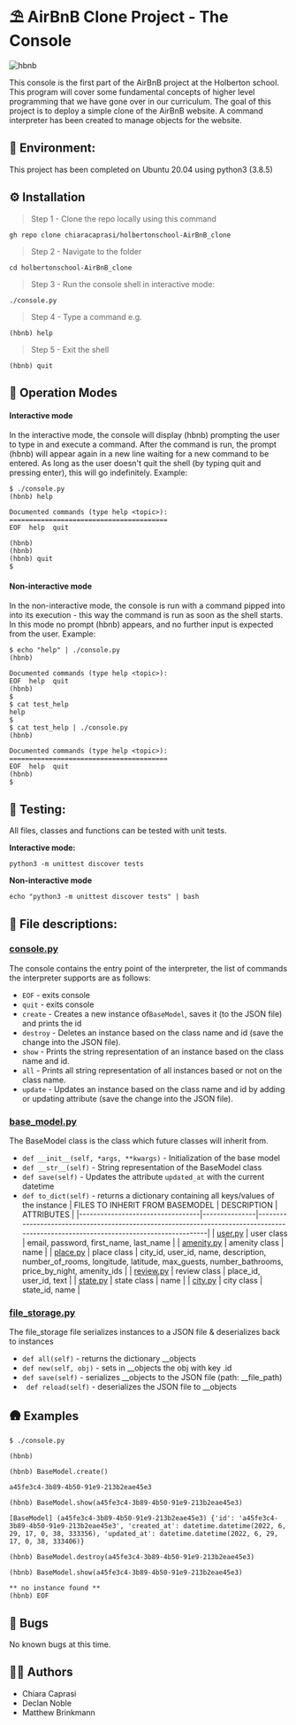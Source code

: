 # ⛱️ AirBnB Clone Project - The Console
![hbnb](https://user-images.githubusercontent.com/91517809/176107896-998e3280-f565-4e09-a801-c609984bfed6.png)

This console is the first part of the AirBnB project at the Holberton school.
This program will cover some fundamental concepts of higher level programming
that we have gone over in our curriculum. The goal of this project is to deploy
a simple clone of the AirBnB website. A command interpreter has been created
to manage objects for the website.

## 🌳 Environment:
This project has been completed on Ubuntu 20.04 using python3 (3.8.5)

## ⚙️ Installation

> Step 1 - Clone the repo locally using this command
```
gh repo clone chiaracaprasi/holbertonschool-AirBnB_clone
```
> Step 2 - Navigate to the folder
```
cd holbertonschool-AirBnB_clone
```
> Step 3 - Run the console shell in interactive mode:
```
./console.py
```
> Step 4 - Type a command e.g.
```
(hbnb) help
```
> Step 5 - Exit the shell
```
(hbnb) quit
```

## 🚀 Operation Modes

#### Interactive mode
In the interactive mode, the console will display (hbnb) prompting the user to type in and execute a command. After the command is run, the prompt (hbnb) will appear again in a new line waiting for a new command to be entered. As long as the user doesn't quit the shell (by typing quit and pressing enter), this will go indefinitely. 
Example:

```
$ ./console.py
(hbnb) help

Documented commands (type help <topic>):
========================================
EOF  help  quit

(hbnb)
(hbnb)
(hbnb) quit
$
```

#### Non-interactive mode

In the non-interactive mode, the console is run with a command pipped into into its execution - this way the command is run as soon as the shell starts. In this mode no prompt (hbnb) appears, and no further input is expected from the user.
Example:

```
$ echo "help" | ./console.py
(hbnb)

Documented commands (type help <topic>):
EOF  help  quit
(hbnb)
$
$ cat test_help
help
$
$ cat test_help | ./console.py
(hbnb)

Documented commands (type help <topic>):
========================================
EOF  help  quit
(hbnb) 
$
```



## 🛂 Testing:
All files, classes and functions can be tested with unit tests.

**Interactive mode:** 
```
python3 -m unittest discover tests
```

**Non-interactive mode** 
```
echo "python3 -m unittest discover tests" | bash
```



## 📁 File descriptions:

### [console.py](console.py)
The console contains the entry point of the interpreter, the list of commands
the interpreter supports are as follows:
* `EOF` - exits console
* `quit` - exits console
* `create` - Creates a new instance of`BaseModel`, saves it (to the JSON file) and prints the id
* `destroy` - Deletes an instance based on the class name and id (save the change into the JSON file). 
* `show` - Prints the string representation of an instance based on the class name and id.
* `all` - Prints all string representation of all instances based or not on the class name. 
* `update` - Updates an instance based on the class name and id by adding or updating attribute (save the change into the JSON file). 


### [base_model.py](/models/base_model.py)
The BaseModel class is the class which future classes will inherit from.
* `def __init__(self, *args, **kwargs)` - Initialization of the base model
* `def __str__(self)` - String representation of the BaseModel class
* `def save(self)` - Updates the attribute `updated_at` with the current datetime
* `def to_dict(self)` - returns a dictionary containing all keys/values of the instance
| FILES TO INHERIT FROM BASEMODEL  | DESCRIPTION   | ATTRIBUTES                                                                                                                           |
|----------------------------------|---------------|--------------------------------------------------------------------------------------------------------------------------------------|
| [user.py](/models/user.py)       | user class    | email, password, first_name, last_name                                                                                               |
| [amenity.py](/models/amenity.py) | amenity class | name                                                                                                                                 |
| [place.py](/models/place.py)     | place class   | city_id, user_id, name, description, number_of_rooms, longitude, latitude, max_guests, number_bathrooms, price_by_night, amenity_ids |
| [review.py](/models/review.py)   | review class  | place_id, user_id, text                                                                                                              |
| [state.py](/models/state.py)     | state class   | name                                                                                                                                 |
| [city.py](/models/city.py)       | city class    | state_id, name                                                                                                                       |

### [file_storage.py](/models/engine/file_storage.py)
The file_storage file serializes instances to a JSON file & deserializes back to instances
* `def all(self)` - returns the dictionary __objects
* `def new(self, obj)` - sets in __objects the obj with key <obj class name>.id
* `def save(self)` - serializes __objects to the JSON file (path: __file_path)
* ` def reload(self)` -  deserializes the JSON file to __objects

## 🛖 Examples
```
$ ./console.py

(hbnb)

(hbnb) BaseModel.create()

a45fe3c4-3b89-4b50-91e9-213b2eae45e3

(hbnb) BaseModel.show(a45fe3c4-3b89-4b50-91e9-213b2eae45e3)

[BaseModel] (a45fe3c4-3b89-4b50-91e9-213b2eae45e3) {'id': 'a45fe3c4-3b89-4b50-91e9-213b2eae45e3', 'created_at': datetime.datetime(2022, 6, 29, 17, 0, 38, 333356), 'updated_at': datetime.datetime(2022, 6, 29, 17, 0, 38, 333406)}

(hbnb) BaseModel.destroy(a45fe3c4-3b89-4b50-91e9-213b2eae45e3)

(hbnb) BaseModel.show(a45fe3c4-3b89-4b50-91e9-213b2eae45e3)

** no instance found **
(hbnb) EOF
```
## 🐛 Bugs
No known bugs at this time.
## ✍🏽 Authors

- Chiara Caprasi
- Declan Noble
- Matthew Brinkmann 
